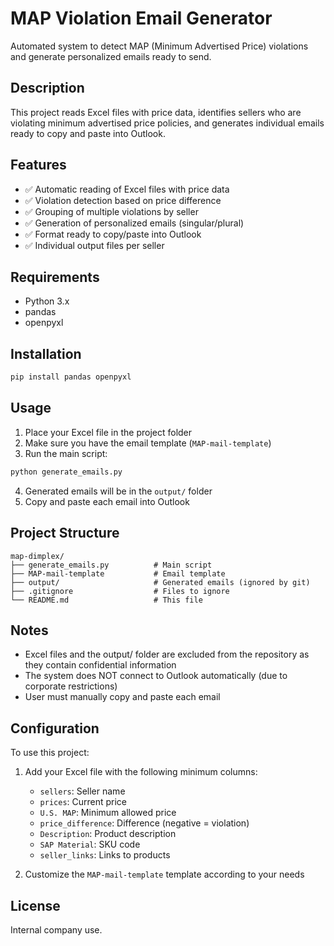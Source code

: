 # MAP Violation Email Generator

Automated system to detect MAP (Minimum Advertised Price) violations and generate personalized emails ready to send.

## Description

This project reads Excel files with price data, identifies sellers who are violating minimum advertised price policies, and generates individual emails ready to copy and paste into Outlook.

## Features

- ✅ Automatic reading of Excel files with price data
- ✅ Violation detection based on price difference
- ✅ Grouping of multiple violations by seller
- ✅ Generation of personalized emails (singular/plural)
- ✅ Format ready to copy/paste into Outlook
- ✅ Individual output files per seller

## Requirements

- Python 3.x
- pandas
- openpyxl

## Installation

```bash
pip install pandas openpyxl
```

## Usage

1. Place your Excel file in the project folder
2. Make sure you have the email template (`MAP-mail-template`)
3. Run the main script:

```bash
python generate_emails.py
```

4. Generated emails will be in the `output/` folder
5. Copy and paste each email into Outlook

## Project Structure

```
map-dimplex/
├── generate_emails.py          # Main script
├── MAP-mail-template           # Email template
├── output/                     # Generated emails (ignored by git)
├── .gitignore                  # Files to ignore
└── README.md                   # This file
```

## Notes

- Excel files and the output/ folder are excluded from the repository as they contain confidential information
- The system does NOT connect to Outlook automatically (due to corporate restrictions)
- User must manually copy and paste each email

## Configuration

To use this project:

1. Add your Excel file with the following minimum columns:
   - `sellers`: Seller name
   - `prices`: Current price
   - `U.S. MAP`: Minimum allowed price
   - `price_difference`: Difference (negative = violation)
   - `Description`: Product description
   - `SAP Material`: SKU code
   - `seller_links`: Links to products

2. Customize the `MAP-mail-template` template according to your needs

## License

Internal company use.
